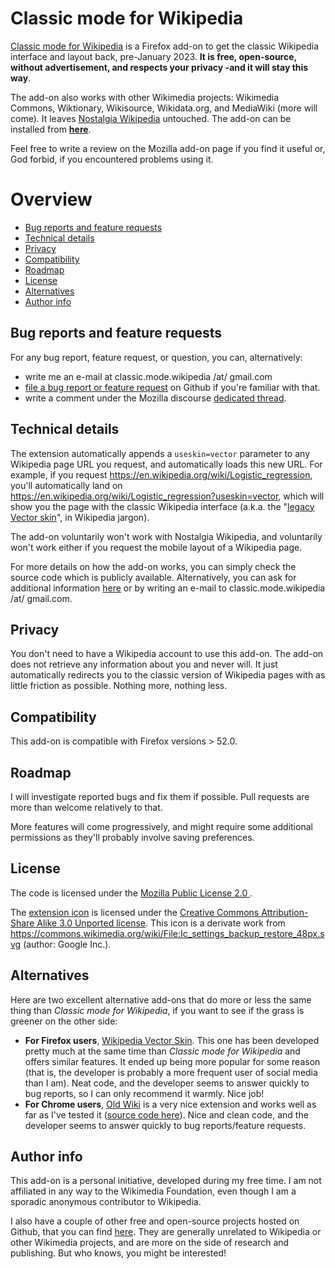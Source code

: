 # Classic mode for Wikipedia
<a href="https://addons.mozilla.org/firefox/addon/classic-wikipedia/">Classic mode for Wikipedia</a> is a Firefox add-on to get the classic Wikipedia interface and layout back, pre-January 2023. **It is free, open-source, without advertisement, and respects your privacy -and it will stay this way**. 

The add-on also works with other Wikimedia projects: Wikimedia Commons, Wiktionary, Wikisource, Wikidata.org, and MediaWiki (more will come). It leaves <a href="https://nostalgia.wikipedia.org">Nostalgia Wikipedia</a> untouched. The add-on can be installed from  **<a href="https://addons.mozilla.org/firefox/addon/classic-wikipedia/">here</a>**. 

Feel free to write a review on the Mozilla add-on page if you find it useful or, God forbid, if you encountered problems using it.

# Overview
* [Bug reports and feature requests](#bug-reports-and-feature-requests)
* [Technical details](#technical-details)
* [Privacy](#privacy)
* [Compatibility](#compatibility)
* [Roadmap](#roadmap)
* [License](#license)
* [Alternatives](#alternatives)
* [Author info](#author-info)
## Bug reports and feature requests
For any bug report, feature request, or question, you can, alternatively:
- write me an e-mail at classic.mode.wikipedia /at/ gmail.com 
- <a href="https://github.com/jeanbaptisteb/classic_Wikipedia/issues">file a bug report or feature request</a> on Github if you're familiar with that. 
- write a comment under the Mozilla discourse <a href="https://discourse.mozilla.org/t/support-classic-mode-for-wikipedia/110245/2">dedicated thread</a>.

## Technical details
The extension automatically appends a `useskin=vector` parameter to any Wikipedia page URL you request, and automatically loads this new URL. For example, if you request https://en.wikipedia.org/wiki/Logistic_regression, you'll automatically land on https://en.wikipedia.org/wiki/Logistic_regression?useskin=vector, which will show you the page with the classic Wikipedia interface (a.k.a. the "[legacy Vector skin](https://www.mediawiki.org/wiki/Skin:Vector)", in Wikipedia jargon). 

The add-on voluntarily won't work with Nostalgia Wikipedia, and voluntarily won't work either if you request the mobile layout of a Wikipedia page.

For more details on how the add-on works, you can simply check the source code which is publicly available. Alternatively, you can ask for additional information [here](https://github.com/jeanbaptisteb/classic_Wikipedia/issues) or by writing an e-mail to classic.mode.wikipedia /at/ gmail.com.

## Privacy
You don't need to have a Wikipedia account to use this add-on. The add-on does not retrieve any information about you and never will. It just automatically redirects you to the classic version of Wikipedia pages with as little friction as possible. Nothing more, nothing less. 

## Compatibility
This add-on is compatible with Firefox versions > 52.0.

## Roadmap
I will investigate reported bugs and fix them if possible. Pull requests are more than welcome relatively to that. 

More features will come progressively, and might require some additional permissions as they'll probably involve saving preferences.

## License
The code is licensed under the [ Mozilla Public License 2.0 ](https://www.mozilla.org/en-US/MPL/2.0/).

The [extension icon](https://github.com/jeanbaptisteb/classic_Wikipedia/blob/main/back.svg) is licensed under the [Creative Commons Attribution-Share Alike 3.0 Unported license](https://creativecommons.org/licenses/by-sa/3.0/deed.en). This icon is a derivate work from https://commons.wikimedia.org/wiki/File:Ic_settings_backup_restore_48px.svg (author: Google Inc.).
 

## Alternatives
Here are two excellent alternative add-ons that do more or less the same thing than *Classic mode for Wikipedia*, if you want to see if the grass is greener on the other side:

- **For Firefox users**, [Wikipedia Vector Skin](https://addons.mozilla.org/firefox/addon/wikipedia-vector-skin/). This one has been developed pretty much at the same time than *Classic mode for Wikipedia* and offers similar features. It ended up being more popular for some reason (that is, the developer is probably a more frequent user of social media than I am). Neat code, and the developer seems to answer quickly to bug reports, so I can only recommend it warmly. Nice job!
- **For Chrome users**, [Old Wiki](https://chrome.google.com/webstore/detail/old-wiki/cphagceemhgokfclmbnkpfkmchbfnclb) is a very nice extension and works well as far as I've tested it ([source code here](https://github.com/adlerzei/old-wiki)). Nice and clean code, and the developer seems to answer quickly to bug reports/feature requests.

## Author info


This add-on is a personal initiative, developed during my free time. I am not affiliated in any way to the Wikimedia Foundation, even though I am a sporadic anonymous contributor to Wikipedia.

I also have a couple of other free and open-source projects hosted on Github, that you can find [here](https://github.com/jeanbaptisteb/). They are generally unrelated to Wikipedia or other Wikimedia projects, and are more on the side of research and publishing. But who knows, you might be interested!
